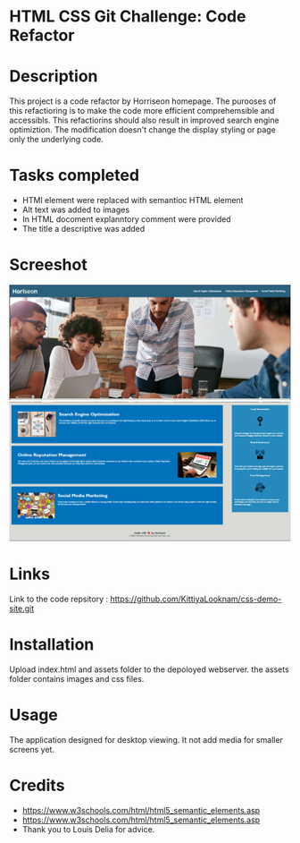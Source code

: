 # HTML CSS Git Challenge: Code Refactor 


# Description   
This project is a code refactor by Horriseon homepage. The purooses of this refactioring is to make the code more efficient comprehemsible and accessibls. This refactiorins should also result in
improved search engine optimiztion. The modification doesn't change the display styling or page only the underlying code.


# Tasks completed 
- HTMl element were replaced with semantioc HTML element 
- Alt text was added to images 
- In HTML docoment explanntory comment were provided
- The title a descriptive was added

# Screeshot 
![alt text](image-2.png)
![alt text](image-1.png)

# Links

Link to the code repsitory : https://github.com/KittiyaLooknam/css-demo-site.git

# Installation 

Upload index.html and assets folder to the depoloyed webserver. the assets folder contains images and css files.


# Usage

The application designed for desktop viewing. It not add media for smaller screens yet.

# Credits

- https://www.w3schools.com/html/html5_semantic_elements.asp
- https://www.w3schools.com/html/html5_semantic_elements.asp
- Thank you to Louis Delia for advice.